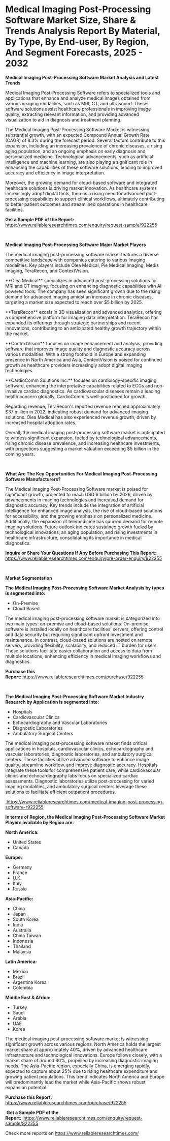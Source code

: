 <p><h1>Medical Imaging Post-Processing Software Market Size, Share & Trends Analysis Report By Material, By Type, By End-user, By Region, And Segment Forecasts, 2025 - 2032</h1></p><p><strong>Medical Imaging Post-Processing Software Market Analysis and Latest Trends</strong></p>
<p><p>Medical Imaging Post-Processing Software refers to specialized tools and applications that enhance and analyze medical images obtained from various imaging modalities, such as MRI, CT, and ultrasound. These software solutions assist healthcare professionals in improving image quality, extracting relevant information, and providing advanced visualization to aid in diagnosis and treatment planning.</p><p>The Medical Imaging Post-Processing Software Market is witnessing substantial growth, with an expected Compound Annual Growth Rate (CAGR) of 8.3% during the forecast period. Several factors contribute to this expansion, including an increasing prevalence of chronic diseases, a rising aging population, and an ongoing emphasis on early diagnosis and personalized medicine. Technological advancements, such as artificial intelligence and machine learning, are also playing a significant role in enhancing the capabilities of these software solutions, leading to improved accuracy and efficiency in image interpretation.</p><p>Moreover, the growing demand for cloud-based software and integrated healthcare solutions is driving market innovation. As healthcare systems increasingly adopt digital tools, there is a rising need for advanced post-processing capabilities to support clinical workflows, ultimately contributing to better patient outcomes and streamlined operations in healthcare facilities.</p></p>
<p><strong>Get a Sample PDF of the Report:&nbsp;</strong> <a href="https://www.reliableresearchtimes.com/enquiry/request-sample/922255?utm_campaign=2273&utm_medium=2&utm_source=Github&utm_content=ia&utm_term=11032025&utm_id=medical-imaging-post-processing-software">https://www.reliableresearchtimes.com/enquiry/request-sample/922255</a></p>
<p>&nbsp;</p>
<p><strong>Medical Imaging Post-Processing Software Major Market Players</strong></p>
<p><p>The medical imaging post-processing software market features a diverse competitive landscape with companies catering to various imaging modalities. Key players include Olea Medical, Pie Medical Imaging, Medis Imaging, TeraRecon, and ContextVision.</p><p>**Olea Medical** specializes in advanced post-processing solutions for MRI and CT imaging, focusing on enhancing diagnostic capabilities with AI-powered tools. The company has seen significant growth due to the rising demand for advanced imaging amidst an increase in chronic diseases, targeting a market size expected to reach over $5 billion by 2025.</p><p>**TeraRecon** excels in 3D visualization and advanced analytics, offering a comprehensive platform for imaging data interpretation. TeraRecon has expanded its offerings through strategic partnerships and recent innovations, contributing to an anticipated healthy growth trajectory within the market.</p><p>**ContextVision** focuses on image enhancement and analysis, providing software that improves image quality and diagnostic accuracy across various modalities. With a strong foothold in Europe and expanding presence in North America and Asia, ContextVision is poised for continued growth as healthcare providers increasingly adopt digital imaging technologies.</p><p>**CardioComm Solutions Inc.** focuses on cardiology-specific imaging software, enhancing the interpretative capabilities related to ECGs and non-invasive cardiac diagnostics. As cardiovascular diseases remain a leading health concern globally, CardioComm is well-positioned for growth.</p><p>Regarding revenue, TeraRecon's reported revenue reached approximately $37 million in 2022, indicating robust demand for advanced imaging solutions. Olea Medical has also experienced revenue growth, driven by increased hospital adoption rates.</p><p>Overall, the medical imaging post-processing software market is anticipated to witness significant expansion, fueled by technological advancements, rising chronic disease prevalence, and increasing healthcare investments, with projections suggesting a market valuation exceeding $5 billion in the coming years.</p></p>
<p>&nbsp;</p>
<p><strong>What Are The Key Opportunities For Medical Imaging Post-Processing Software Manufacturers?</strong></p>
<p><p>The Medical Imaging Post-Processing Software market is poised for significant growth, projected to reach USD 6 billion by 2026, driven by advancements in imaging technologies and increased demand for diagnostic accuracy. Key trends include the integration of artificial intelligence for enhanced image analysis, the rise of cloud-based solutions for accessibility, and the growing emphasis on personalized medicine. Additionally, the expansion of telemedicine has spurred demand for remote imaging solutions. Future outlook indicates sustained growth fueled by technological innovations, an aging population, and rising investments in healthcare infrastructure, consolidating its importance in medical diagnostics.</p></p>
<p><strong>Inquire or Share Your Questions If Any Before Purchasing This Report:</strong> <a href="https://www.reliableresearchtimes.com/enquiry/pre-order-enquiry/922255?utm_campaign=2273&utm_medium=2&utm_source=Github&utm_content=ia&utm_term=11032025&utm_id=medical-imaging-post-processing-software">https://www.reliableresearchtimes.com/enquiry/pre-order-enquiry/922255</a></p>
<p>&nbsp;</p>
<p><strong>Market Segmentation</strong></p>
<p><strong>The Medical Imaging Post-Processing Software Market Analysis by types is segmented into:</strong></p>
<p><ul><li>On-Premise</li><li>Cloud Based</li></ul></p>
<p><p>The medical imaging post-processing software market is categorized into two main types: on-premise and cloud-based solutions. On-premise software is installed locally on healthcare facilities’ servers, offering control and data security but requiring significant upfront investment and maintenance. In contrast, cloud-based solutions are hosted on remote servers, providing flexibility, scalability, and reduced IT burden for users. These solutions facilitate easier collaboration and access to data from multiple locations, enhancing efficiency in medical imaging workflows and diagnostics.</p></p>
<p><strong>Purchase this Report:&nbsp;</strong><a href="https://www.reliableresearchtimes.com/purchase/922255?utm_campaign=2273&utm_medium=2&utm_source=Github&utm_content=ia&utm_term=11032025&utm_id=medical-imaging-post-processing-software">https://www.reliableresearchtimes.com/purchase/922255</a></p>
<p>&nbsp;</p>
<p><strong>The Medical Imaging Post-Processing Software Market Industry Research by Application is segmented into:</strong></p>
<p><ul><li>Hospitals</li><li>Cardiovascular Clinics</li><li>Echocardiography and Vascular Laboratories</li><li>Diagnostic Laboratories</li><li>Ambulatory Surgical Centers</li></ul></p>
<p><p>The medical imaging post-processing software market finds critical applications in hospitals, cardiovascular clinics, echocardiography and vascular laboratories, diagnostic laboratories, and ambulatory surgical centers. These facilities utilize advanced software to enhance image quality, streamline workflow, and improve diagnostic accuracy. Hospitals integrate these tools for comprehensive patient care, while cardiovascular clinics and echocardiography labs focus on specialized cardiac assessments. Diagnostic laboratories utilize post-processing for varied imaging modalities, and ambulatory surgical centers leverage these solutions to facilitate efficient outpatient procedures.</p></p>
<p><a href="https://www.reliableresearchtimes.com/medical-imaging-post-processing-software-r922255?utm_campaign=2273&utm_medium=2&utm_source=Github&utm_content=ia&utm_term=11032025&utm_id=medical-imaging-post-processing-software">&nbsp;https://www.reliableresearchtimes.com/medical-imaging-post-processing-software-r922255</a></p>
<p><strong>In terms of Region, the Medical Imaging Post-Processing Software Market Players available by Region are:</strong></p>
<p>
    <p> <strong> North America: </strong>
        <ul>
            <li>United States</li>
            <li>Canada</li>
        </ul>
        </p> 
    <p> <strong> Europe: </strong>
        <ul>
            <li>Germany</li>
            <li>France</li>
            <li>U.K.</li>
            <li>Italy</li>
            <li>Russia</li>
        </ul>
        </p> 
    <p> <strong> Asia-Pacific: </strong>
        <ul>
            <li>China</li>
            <li>Japan</li>
            <li>South Korea</li>
            <li>India</li>
            <li>Australia</li>
            <li>China Taiwan</li>
            <li>Indonesia</li>
            <li>Thailand</li>
            <li>Malaysia</li>
        </ul>
        </p> 
    <p> <strong> Latin America: </strong>
        <ul>
            <li>Mexico</li>
            <li>Brazil</li>
            <li>Argentina Korea</li>
            <li>Colombia</li>
        </ul>
        </p> 
    <p> <strong> Middle East & Africa: </strong>
        <ul>
            <li>Turkey</li>
            <li>Saudi</li>
            <li>Arabia</li>
            <li>UAE</li>
            <li>Korea</li>
        </ul>
    </p>
    </p>
<p><p>The medical imaging post-processing software market is witnessing significant growth across various regions. North America holds the largest market share at approximately 40%, driven by advanced healthcare infrastructure and technological innovations. Europe follows closely, with a market share of around 30%, propelled by increasing diagnostic imaging needs. The Asia-Pacific region, especially China, is emerging rapidly, expected to capture about 25% due to rising healthcare expenditure and growing patient populations. This trend indicates North America and Europe will predominantly lead the market while Asia-Pacific shows robust expansion potential.</p></p>
<p><strong>Purchase this Report: </strong><a href="https://www.reliableresearchtimes.com/purchase/922255?utm_campaign=2273&utm_medium=2&utm_source=Github&utm_content=ia&utm_term=11032025&utm_id=medical-imaging-post-processing-software">https://www.reliableresearchtimes.com/purchase/922255</a></p>
<p>&nbsp;<strong>Get a Sample PDF of the Report:&nbsp;&nbsp;</strong><a href="https://www.reliableresearchtimes.com/enquiry/request-sample/922255?utm_campaign=2273&utm_medium=2&utm_source=Github&utm_content=ia&utm_term=11032025&utm_id=medical-imaging-post-processing-software">https://www.reliableresearchtimes.com/enquiry/request-sample/922255</a></p>
<p><strong></strong></p>
<p>Check more reports on <a href="https://www.reliableresearchtimes.com/?utm_campaign=2273&utm_medium=2&utm_source=Github&utm_content=ia&utm_term=11032025&utm_id=medical-imaging-post-processing-software">https://www.reliableresearchtimes.com/</a></p>